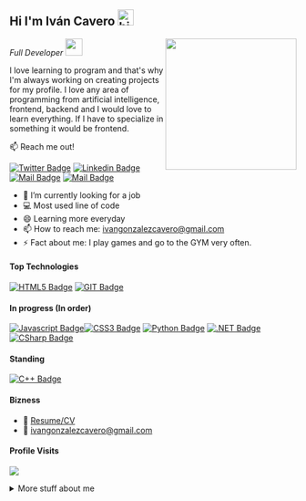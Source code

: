 <h2>Hi I'm Iván Cavero <img src="https://user-images.githubusercontent.com/1303154/88677602-1635ba80-d120-11ea-84d8-d263ba5fc3c0.gif" width="28" alt="hi"></h2>
<img align='right' src="https://media.giphy.com/media/wgQehGhgQLA9W/giphy.gif" width="230">
<p><em>Full Developer <a href="#"></a><img src="https://media.giphy.com/media/WUlplcMpOCEmTGBtBW/giphy.gif" width="30"> 
</em></p><p>I love learning to program and that's why I'm always working on creating projects for my profile. I love any area of programming from artificial intelligence, frontend, backend and I would love to learn everything. If I have to specialize in something it would be frontend.
</p>

:mailbox: Reach me out!

[![Twitter Badge](https://img.shields.io/badge/-@NozusOW-1ca0f1?style=flat&labelColor=1ca0f1&logo=twitter&logoColor=white&link=https://twitter.com/NozusOW)](https://twitter.com/NozusOW) [![Linkedin Badge](https://img.shields.io/badge/-IvánCavero-0e76a8?style=flat&labelColor=0e76a8&logo=linkedin&logoColor=white)](https://www.linkedin.com/in/ivangonzalezcavero/) [![Mail Badge](https://img.shields.io/badge/-@ivancavero.g-e84393?style=flat&labelColor=e84393&logo=instagram&logoColor=white)](https://www.instagram.com/ivancavero.g/) [![Mail Badge](https://img.shields.io/badge/-ivangonzalezcavero-c0392b?style=flat&labelColor=c0392b&logo=gmail&logoColor=white)](mailto:ivangonzalezcavero@gmail.com)

<!-- TODO: Add last video link -->

- 🔭 I’m currently looking for a job
- :computer: Most used line of code 
- 😄 Learning more everyday
- 📫 How to reach me: ivangonzalezcavero@gmail.com
- ⚡ Fact about me: I play games and go to the GYM very often.

#### Top Technologies

<!-- TODO: Make technologies links takes you to repositories -->

[![HTML5 Badge](https://img.shields.io/badge/-html5-E34F26?style=for-the-badge&labelColor=black&logo=HTML5&logoColor=E34F26)](#) [![GIT Badge](https://img.shields.io/badge/-Git-F05032?style=for-the-badge&labelColor=black&logo=Git&logoColor=F05032)](#) 

#### In progress (In order)
 [![Javascript Badge](https://img.shields.io/badge/-Javascript-F0DB4F?style=for-the-badge&labelColor=black&logo=javascript&logoColor=F0DB4F)](#)[![CSS3 Badge](https://img.shields.io/badge/-CSS-1572B6?style=for-the-badge&labelColor=black&logo=CSS3&logoColor=#1572B6)](#) [![Python Badge](https://img.shields.io/badge/-Python-3776AB?style=for-the-badge&labelColor=black&logo=Python&logoColor=3776AB)](#) [![.NET Badge](https://img.shields.io/badge/-.NET-512BD4?style=for-the-badge&labelColor=black&logo=.NET&logoColor=512BD4)](#) [![CSharp Badge](https://img.shields.io/badge/-C%20Sharp-A100FF?style=for-the-badge&labelColor=black&logo=C-Sharp&logoColor=A100FF)](#)
 
#### Standing
 [![C++ Badge](https://img.shields.io/badge/-C++-00599C?style=for-the-badge&labelColor=black&logo=C%2B%2B&logoColor=00599C)](#)
<br />

#### Bizness
- :paperclip: [Resume/CV](https://github.com/ivan-cavero/ivan-cavero/blob/main/cv/EN%20-%20CV%20-%20Ivan%20Gonzalez%20Cavero.pdf)
- :email: ivangonzalezcavero@gmail.com


#### Profile Visits 

![](https://komarev.com/ghpvc/?username=nozus&style=flat-square)


<details>
<summary>
  More stuff about me
</summary>

<br >

I love to learn about anything, I am always open to new opportunities to challenge myself.

I like technology very much, and I am very self-taught to learn, everything I know I have learned alone, although I also study.

#### Coding Stats

[![willianrod's wakatime stats](https://github-readme-stats.vercel.app/api/wakatime?username=Nozus&layout=compact)](https://github.com/anuraghazra/github-readme-stats)


#### Github Stats

![IvanCavero github stats](https://github-readme-stats.vercel.app/api?username=ivan-cavero&show_icons=true&theme=tokyonight)

</details>
